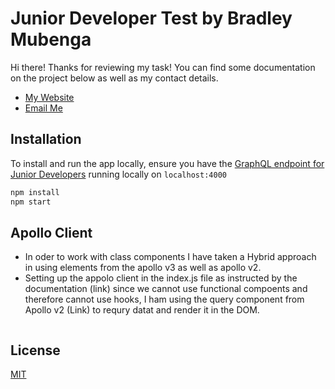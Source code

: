 # Junior Developer Test by Bradley Mubenga

Hi there! Thanks for reviewing my task! You can find some documentation on the project below as well as my contact details.
- [My Website](https://www.creativebradley.com)
- [Email Me](mailto:mubengabradley@gmail.com)

## Installation
To install and run the app locally, ensure you have the [GraphQL endpoint for Junior Developers]('https://github.com/bradley-mubenga/junior-react-endpoint') running locally on ```localhost:4000```
```bash
npm install
npm start
```

## Apollo Client
- In oder to work with class components I have taken a Hybrid approach in using elements from the apollo v3 as well as apollo v2. 
- Setting up the appolo client in the index.js file as instructed by the documentation (link) since we cannot use functional compoents and therefore cannot use hooks, I ham using the query component from Apollo v2 (Link) to requry datat and render it in the DOM.

```javascript
```

## License
[MIT](https://choosealicense.com/licenses/mit/)